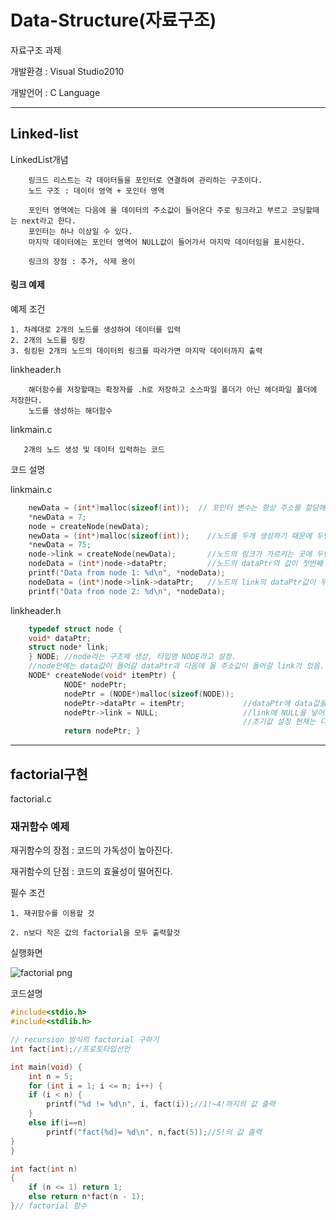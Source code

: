 # Data-Structure(자료구조)

자료구조 과제

개발환경 : Visual Studio2010

개발언어 : C Language


----------------------------------------------------------------------------
## Linked-list


LinkedList개념

        링크드 리스트는 각 데이터들을 포인터로 연결하여 관리하는 구조이다.
        노드 구조 : 데이터 영역 + 포인터 영역

        포인터 영역에는 다음에 올 데이터의 주소값이 들어온다 주로 링크라고 부르고 코딩할때는 next라고 한다.
        포인터는 하나 이상일 수 있다.
        마지막 데이터에는 포인터 영역어 NULL값이 들어가서 마지막 데이터임을 표시한다.

        링크의 장점 : 추가, 삭제 용이


#### 링크 예제


예제 조건

    1. 차례대로 2개의 노드를 생성하여 데이터를 입력
    2. 2개의 노드를 링킹
    3. 링킹된 2개의 노드의 데이터의 링크를 따라가면 마지막 데이터까지 출력
    
linkheader.h

        해더함수를 저장할때는 확장자를 .h로 저장하고 소스파일 폴더가 아닌 헤더파일 폴더에 저장한다.
        노드를 생성하는 해더함수


linkmain.c
       
       2개의 노드 생성 및 데이터 입력하는 코드
      
코드 설명  

   linkmain.c
```c
	newData = (int*)malloc(sizeof(int));  // 포인터 변수는 항상 주소를 할당해주어야함. malloc은 동적할당
	*newData = 7;
	node = createNode(newData);
	newData = (int*)malloc(sizeof(int));    //노드를 두개 생성하기 때문에 두번의 동적할당이 필요
	*newData = 75;
	node->link = createNode(newData);       //노드의 링크가 가르키는 곳에 두번째 노드를 만든다
	nodeData = (int*)node->dataPtr;         //노드의 dataPtr의 값이 첫번째 node의 data
	printf("Data from node 1: %d\n", *nodeData);
	nodeData = (int*)node->link->dataPtr;   //노드의 link의 dataPtr값이 두번째 node의 data
	printf("Data from node 2: %d\n", *nodeData);
```
        
        
   linkheader.h
```c
	typedef struct node {
	void* dataPtr;
	struct node* link;
	} NODE; //node라는 구조체 생성, 타입명 NODE라고 설정.
	//node안에는 data값이 들어갈 dataPtr과 다음에 올 주소값이 들어갈 link가 있음.
	NODE* createNode(void* itemPtr) { 
            NODE* nodePtr;
            nodePtr = (NODE*)malloc(sizeof(NODE));
            nodePtr->dataPtr = itemPtr;             //dataPtr에 data값을 넣어줌
            nodePtr->link = NULL;                   //link에 NULL을 넣어줌
                                                    //초기값 설정 현재는 다음에 올 data가 없기 떄문에 NULL을 넣음
            return nodePtr; }
```



------------------------------------------------------------------------------------------    

## factorial구현

factorial.c

### 재귀함수 예제

재귀함수의 장점 : 코드의 가독성이 높아진다.

재귀함수의 단점 : 코드의 효율성이 떨어진다.


필수 조건

    1. 재귀함수를 이용할 것
    
    2. n보다 작은 값의 factorial을 모두 출력할것

실행화면

   ![factorial png](https://user-images.githubusercontent.com/44545584/48903235-44b8b800-ee9e-11e8-9437-4987ae9e3648.jpg)

코드설명

```c
#include<stdio.h>
#include<stdlib.h>

// recursion 방식의 factorial 구하기
int fact(int);//프로토타입선언

int main(void) {
	int n = 5;
	for (int i = 1; i <= n; i++) {
	if (i < n) {
		printf("%d != %d\n", i, fact(i));//1!~4!까지의 값 출력
	}
	else if(i==n)
		printf("fact(%d)= %d\n", n,fact(5));//5!의 값 출력
}
}

int fact(int n)
{
	if (n <= 1) return 1;
	else return n*fact(n - 1);
}// factorial 함수
```
